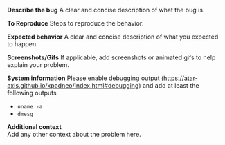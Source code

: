 **Describe the bug**
A clear and concise description of what the bug is.

**To Reproduce**
Steps to reproduce the behavior:

**Expected behavior**
A clear and concise description of what you expected to happen.

**Screenshots/Gifs**
If applicable, add screenshots or animated gifs to help explain your problem.

**System information**
Please enable debugging output (https://atar-axis.github.io/xpadneo/index.html#debugging)
and add at least the following outputs
- `uname -a`
- `dmesg`

**Additional context**  
Add any other context about the problem here.
